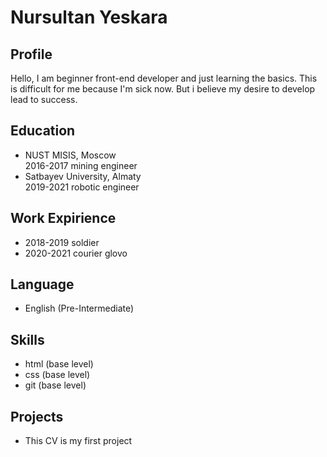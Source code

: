 # Nursultan Yeskara

## Profile
Hello, I am beginner front-end developer and just learning the basics. This is difficult for me because I'm sick now. But i believe my desire to develop lead to success.

## Education 
* NUST MISIS, Moscow  
2016-2017 mining engineer
* Satbayev University, Almaty  
2019-2021 robotic engineer

## Work Expirience
* 2018-2019 soldier
* 2020-2021 courier glovo

## Language
* English (Pre-Intermediate)

## Skills
* html (base level)
* css (base level)
* git (base level)

## Projects
* This CV is my first project